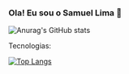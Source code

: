 ### Ola! Eu sou o Samuel Lima 👋


![Anurag's GitHub stats](https://github-readme-stats.vercel.app/api?username=SamuelLima60&show_icons=true&theme=radical)


Tecnologias: 

[![Top Langs](https://github-readme-stats.vercel.app/api/top-langs/?username=SamuelLima60)](https://github.com/anuraghazra/github-readme-stats)

<!--
**SamuelLima60/samuellima60** is a ✨ _special_ ✨ repository because its `README.md` (this file) appears on your GitHub profile.

Here are some ideas to get you started:

- 🔭 I’m currently working on ...
- 🌱 I’m currently learning ...
- 👯 I’m looking to collaborate on ...
- 🤔 I’m looking for help with ...
- 💬 Ask me about ...
- 📫 How to reach me: ...
- 😄 Pronouns: ...
- ⚡ Fun fact: ...
-->
